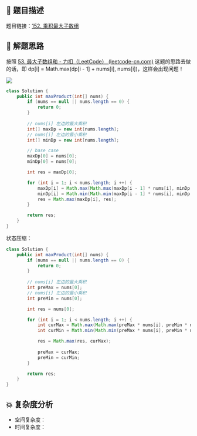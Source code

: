 ## 📃 题目描述

题目链接：[152. 乘积最大子数组](https://leetcode.cn/problems/maximum-product-subarray/)

## 🔔 解题思路

按照 [53. 最大子数组和 - 力扣（LeetCode） (leetcode-cn.com)](https://leetcode-cn.com/problems/maximum-subarray/) 这题的思路去做的话，即 dp[i] = Math.max(dp[i - 1] + nums[i], nums[i])，这样会出现问题！

![](https://cs-wiki.oss-cn-shanghai.aliyuncs.com/img/20220922110120.png)

```java
class Solution {
    public int maxProduct(int[] nums) {
        if (nums == null || nums.length == 0) {
            return 0;
        }
		
        // nums[i] 左边的最大乘积
        int[] maxDp = new int[nums.length];
        // nums[i] 左边的最小乘积
        int[] minDp = new int[nums.length];

        // base case
        maxDp[0] = nums[0];
        minDp[0] = nums[0];

        int res = maxDp[0];

        for (int i = 1; i < nums.length; i ++) {
            maxDp[i] = Math.max(Math.max(maxDp[i - 1] * nums[i], minDp[i - 1] * nums[i]), nums[i]);
            minDp[i] = Math.min(Math.min(maxDp[i - 1] * nums[i], minDp[i - 1] * nums[i]), nums[i]);
            res = Math.max(maxDp[i], res);
        }

        return res;
    }
}
```

状态压缩：

```java
class Solution {
    public int maxProduct(int[] nums) {
        if (nums == null || nums.length == 0) {
            return 0;
        }
		
        // nums[i] 左边的最大乘积
        int preMax = nums[0];
        // nums[i] 左边的最小乘积
        int preMin = nums[0];

        int res = nums[0];

        for (int i = 1; i < nums.length; i ++) {
            int curMax = Math.max(Math.max(preMax * nums[i], preMin * nums[i]), nums[i]);
            int curMin = Math.min(Math.min(preMax * nums[i], preMin * nums[i]), nums[i]);

            res = Math.max(res, curMax);
            
            preMax = curMax;
            preMin = curMin;
        }

        return res;
    }
}
```



## 💥 复杂度分析

- 空间复杂度：
- 时间复杂度：
